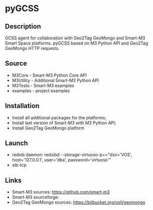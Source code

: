 # pyGCSS

## Description

GCSS agent for collaboration with Geo2Tag GeoMongo and Smart-M3 Smart Space platforms. pyGCSS based on M3 Python API and
Geo2Tag GeoMongo HTTP requests.

## Source

* M3Core - Smart-M3 Python Core API
* M3Utility - Additional Smart-M3 Python API
* M3Tests - Smart-M3 examples
* examples - project examples

## Installation

* Install all additional packages for the platforms;
* Install last version of Smart-M3 with M3 Python API;
* Install Geo2Tag GeoMongo platform

## Launch

* redsib daemon: redsibd --storage-virtuoso-p=="dsn='VOS', host='127.0.0.1', user='dba', password='virtuoso'"
* sib-tcp

## Links
 
* Smart-M3 sources: https://github.com/smart-m3
* Smart-M3 sourceforge: 
* Geo2Tag GeoMongo sources: https://bitbucket.org/osll/geomongo
